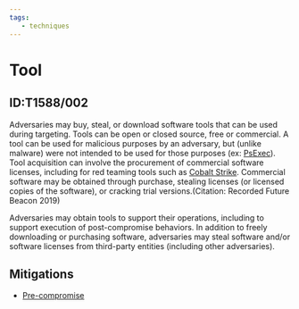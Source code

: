 ```yaml
---
tags:
   - techniques
---
```

# Tool
## ID:T1588/002
Adversaries may buy, steal, or download software tools that can be used during targeting. Tools can be open or closed source, free or commercial. A tool can be used for malicious purposes by an adversary, but (unlike malware) were not intended to be used for those purposes (ex: [PsExec](/mitre/software/S0029)). Tool acquisition can involve the procurement of commercial software licenses, including for red teaming tools such as [Cobalt Strike](/mitre/software/S0154). Commercial software may be obtained through purchase, stealing licenses (or licensed copies of the software), or cracking trial versions.(Citation: Recorded Future Beacon 2019)

Adversaries may obtain tools to support their operations, including to support execution of post-compromise behaviors. In addition to freely downloading or purchasing software, adversaries may steal software and/or software licenses from third-party entities (including other adversaries).
## Mitigations
* [Pre-compromise](mitigations/M1056)
